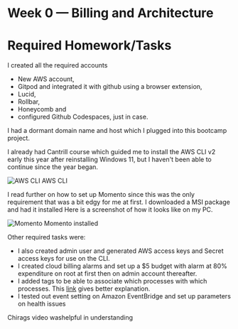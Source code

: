 # Week 0 — Billing and Architecture

# Required Homework/Tasks

I created all the required accounts 
- New AWS account, 
- Gitpod and integrated it with github using a browser extension, 
- Lucid, 
- Rollbar, 
- Honeycomb and 
- configured Github Codespaces, just in case.


I had a dormant domain name and host which I plugged into this bootcamp project.


I already had Cantrill course which guided me to install the AWS CLI v2 early this year after reinstalling Windows 11, but I haven't been able to continue since the year began.

![AWS CLI](https://user-images.githubusercontent.com/109069039/220363490-a3041b52-2cd3-4d29-a6a5-bde2beeb4a9a.png)
AWS CLI


I read further on how to set up Momento since this was the only requirement that was a bit edgy for me at first. I downloaded a MSI package and had it installed
Here is a screenshot of how it looks like on my PC.

![Momento](https://user-images.githubusercontent.com/109069039/220365880-af8e2ec5-227c-420b-8458-10766edc52ac.png)
Momento installed


Other required tasks were:
- I also created admin user and generated AWS access keys and Secret access keys for use on the CLI. 
- I created cloud billing alarms and set up a $5 budget with alarm at 80% expenditure on root at first then on admin account thereafter.
- I added tags to be able to associate which processes with which processes. This [link](https://cloudacademy.com/blog/aws-tags-important/) gives better explanation. 
- I tested out event setting on Amazon EventBridge and set up parameters on health issues


Chirags video washelpful in understanding
